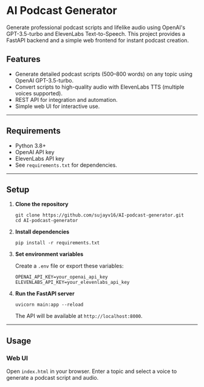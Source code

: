 # AI Podcast Generator

Generate professional podcast scripts and lifelike audio using OpenAI's GPT-3.5-turbo and ElevenLabs Text-to-Speech. This project provides a FastAPI backend and a simple web frontend for instant podcast creation.

## Features

- Generate detailed podcast scripts (500–800 words) on any topic using OpenAI GPT-3.5-turbo.
- Convert scripts to high-quality audio with ElevenLabs TTS (multiple voices supported).
- REST API for integration and automation.
- Simple web UI for interactive use.

---

## Requirements

- Python 3.8+
- OpenAI API key
- ElevenLabs API key
- See `requirements.txt` for dependencies.

---

## Setup

1. **Clone the repository**
    ```
    git clone https://github.com/sujayv16/AI-podcast-generator.git
    cd AI-podcast-generator
    ```

2. **Install dependencies**
    ```
    pip install -r requirements.txt
    ```

3. **Set environment variables**

    Create a `.env` file or export these variables:
    ```
    OPENAI_API_KEY=your_openai_api_key
    ELEVENLABS_API_KEY=your_elevenlabs_api_key
    ```

4. **Run the FastAPI server**
    ```
    uvicorn main:app --reload
    ```

    The API will be available at `http://localhost:8000`.

---

## Usage

### Web UI

Open `index.html` in your browser. Enter a topic and select a voice to generate a podcast script and audio.



